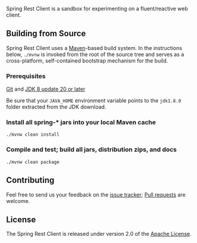 Spring Rest Client is a sandbox for experimenting on a fluent/reactive web client.

## Building from Source
Spring Rest Client uses a [Maven][]-based build system. In the instructions
below, `./mvnw` is invoked from the root of the source tree and serves as
a cross-platform, self-contained bootstrap mechanism for the build.

### Prerequisites

[Git][] and [JDK 8 update 20 or later][JDK8 build]

Be sure that your `JAVA_HOME` environment variable points to the `jdk1.8.0` folder
extracted from the JDK download.

### Install all spring-\* jars into your local Maven cache
`./mvnw clean install`

### Compile and test; build all jars, distribution zips, and docs
`./mvnw clean package`

## Contributing
Feel free to send us your feedback on the [issue tracker][]; [Pull requests][] are welcome.

## License
The Spring Rest Client is released under version 2.0 of the [Apache License][].


[Maven]: http://maven.apache.org/
[Git]: http://help.github.com/set-up-git-redirect
[JDK8 build]: http://www.oracle.com/technetwork/java/javase/downloads
[issue tracker]: https://github.com/spencergibb/spring-rest-client/issues
[Pull requests]: http://help.github.com/send-pull-requests
[Apache License]: http://www.apache.org/licenses/LICENSE-2.0
